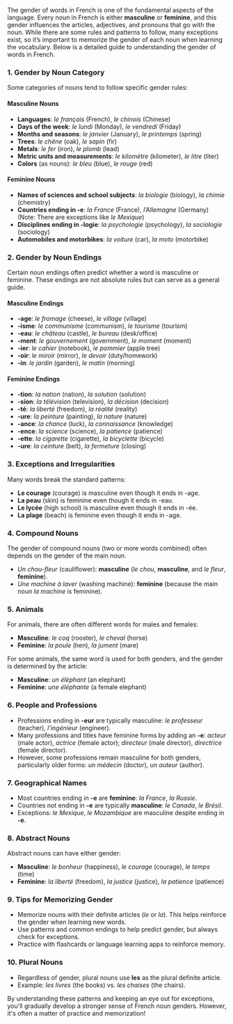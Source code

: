 The gender of words in French is one of the fundamental aspects of the language. Every noun in French is either **masculine** or **feminine**, and this gender influences the articles, adjectives, and pronouns that go with the noun. While there are some rules and patterns to follow, many exceptions exist, so it’s important to memorize the gender of each noun when learning the vocabulary. Below is a detailed guide to understanding the gender of words in French.

### 1. Gender by Noun Category
Some categories of nouns tend to follow specific gender rules:

#### Masculine Nouns
- **Languages**: _le français_ (French), _le chinois_ (Chinese)
- **Days of the week**: _le lundi_ (Monday), _le vendredi_ (Friday)
- **Months and seasons**: _le janvier_ (January), _le printemps_ (spring)
- **Trees**: _le chêne_ (oak), _le sapin_ (fir)
- **Metals**: _le fer_ (iron), _le plomb_ (lead)
- **Metric units and measurements**: _le kilomètre_ (kilometer), _le litre_ (liter)
- **Colors** (as nouns): _le bleu_ (blue), _le rouge_ (red)

#### Feminine Nouns
- **Names of sciences and school subjects**: _la biologie_ (biology), _la chimie_ (chemistry)
- **Countries ending in -e**: _la France_ (France), _l’Allemagne_ (Germany) (Note: There are exceptions like _le Mexique_)
- **Disciplines ending in -logie**: _la psychologie_ (psychology), _la sociologie_ (sociology)
- **Automobiles and motorbikes**: _la voiture_ (car), _la moto_ (motorbike)

### 2. Gender by Noun Endings
Certain noun endings often predict whether a word is masculine or feminine. These endings are not absolute rules but can serve as a general guide.

#### Masculine Endings
- **-age**: _le fromage_ (cheese), _le village_ (village)
- **-isme**: _le communisme_ (communism), _le tourisme_ (tourism)
- **-eau**: _le château_ (castle), _le bureau_ (desk/office)
- **-ment**: _le gouvernement_ (government), _le moment_ (moment)
- **-ier**: _le cahier_ (notebook), _le pommier_ (apple tree)
- **-oir**: _le miroir_ (mirror), _le devoir_ (duty/homework)
- **-in**: _le jardin_ (garden), _le matin_ (morning)

#### Feminine Endings
- **-tion**: _la nation_ (nation), _la solution_ (solution)
- **-sion**: _la télévision_ (television), _la décision_ (decision)
- **-té**: _la liberté_ (freedom), _la réalité_ (reality)
- **-ure**: _la peinture_ (painting), _la nature_ (nature)
- **-ance**: _la chance_ (luck), _la connaissance_ (knowledge)
- **-ence**: _la science_ (science), _la patience_ (patience)
- **-ette**: _la cigarette_ (cigarette), _la bicyclette_ (bicycle)
- **-ure**: _la ceinture_ (belt), _la fermeture_ (closing)
  
### 3. Exceptions and Irregularities
Many words break the standard patterns:
- **Le courage** (courage) is masculine even though it ends in -age.
- **La peau** (skin) is feminine even though it ends in -eau.
- **Le lycée** (high school) is masculine even though it ends in -ée.
- **La plage** (beach) is feminine even though it ends in -age.

### 4. Compound Nouns
The gender of compound nouns (two or more words combined) often depends on the gender of the main noun.
- _Un chou-fleur_ (cauliflower): **masculine** (_le chou_, **masculine**, and _le fleur_, **feminine**).
- _Une machine à laver_ (washing machine): **feminine** (because the main noun _la machine_ is feminine).

### 5. Animals
For animals, there are often different words for males and females:
- **Masculine**: _le coq_ (rooster), _le cheval_ (horse)
- **Feminine**: _la poule_ (hen), _la jument_ (mare)

For some animals, the same word is used for both genders, and the gender is determined by the article:
- **Masculine**: _un éléphant_ (an elephant)
- **Feminine**: _une éléphante_ (a female elephant)

### 6. People and Professions
- Professions ending in **-eur** are typically masculine: _le professeur_ (teacher), _l'ingénieur_ (engineer).
- Many professions and titles have feminine forms by adding an **-e**: _acteur_ (male actor), _actrice_ (female actor); _directeur_ (male director), _directrice_ (female director).
- However, some professions remain masculine for both genders, particularly older forms: _un médecin_ (doctor), _un auteur_ (author).

### 7. Geographical Names
- Most countries ending in **-e** are **feminine**: _la France_, _la Russie_.
- Countries not ending in **-e** are typically **masculine**: _le Canada_, _le Brésil_.
- Exceptions: _le Mexique_, _le Mozambique_ are masculine despite ending in **-e**.

### 8. Abstract Nouns
Abstract nouns can have either gender:
- **Masculine**: _le bonheur_ (happiness), _le courage_ (courage), _le temps_ (time)
- **Feminine**: _la liberté_ (freedom), _la justice_ (justice), _la patience_ (patience)

### 9. Tips for Memorizing Gender
- Memorize nouns with their definite articles (_le_ or _la_). This helps reinforce the gender when learning new words.
- Use patterns and common endings to help predict gender, but always check for exceptions.
- Practice with flashcards or language learning apps to reinforce memory.

### 10. Plural Nouns
- Regardless of gender, plural nouns use **les** as the plural definite article.
- Example: _les livres_ (the books) vs. _les chaises_ (the chairs).

By understanding these patterns and keeping an eye out for exceptions, you'll gradually develop a stronger sense of French noun genders. However, it's often a matter of practice and memorization!